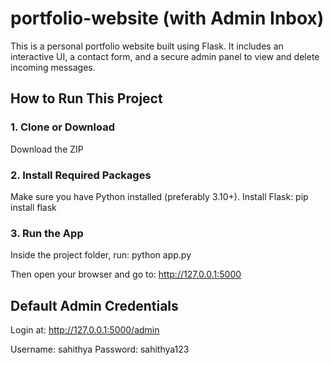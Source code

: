 # portfolio-website (with Admin Inbox)

This is a personal portfolio website built using Flask. It includes an interactive UI, a contact form, and a secure admin panel to view and delete incoming messages.

## How to Run This Project

### 1. Clone or Download

Download the ZIP

### 2. Install Required Packages

Make sure you have Python installed (preferably 3.10+).
Install Flask:
pip install flask

### 3. Run the App

Inside the project folder, run:
python app.py

Then open your browser and go to:
http://127.0.0.1:5000

## Default Admin Credentials

Login at: http://127.0.0.1:5000/admin

Username: sahithya
Password: sahithya123
